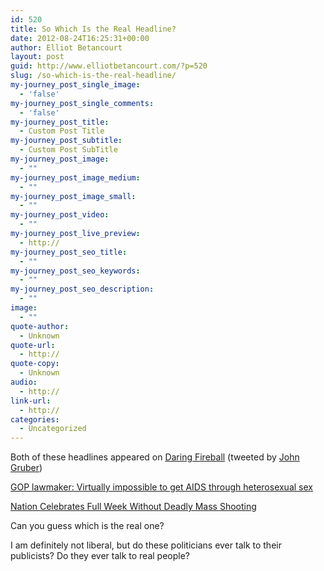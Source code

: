 ```yaml
---
id: 520
title: So Which Is the Real Headline?
date: 2012-08-24T16:25:31+00:00
author: Elliot Betancourt
layout: post
guid: http://www.elliotbetancourt.com/?p=520
slug: /so-which-is-the-real-headline/
my-journey_post_single_image:
  - 'false'
my-journey_post_single_comments:
  - 'false'
my-journey_post_title:
  - Custom Post Title
my-journey_post_subtitle:
  - Custom Post SubTitle
my-journey_post_image:
  - ""
my-journey_post_image_medium:
  - ""
my-journey_post_image_small:
  - ""
my-journey_post_video:
  - ""
my-journey_post_live_preview:
  - http://
my-journey_post_seo_title:
  - ""
my-journey_post_seo_keywords:
  - ""
my-journey_post_seo_description:
  - ""
image:
  - ""
quote-author:
  - Unknown
quote-url:
  - http://
quote-copy:
  - Unknown
audio:
  - http://
link-url:
  - http://
categories:
  - Uncategorized
---
```

Both of these headlines appeared on <a href="http://daringfireball.net/" target="_blank">Daring Fireball</a> (tweeted by <a href="http://twitter.com/gruber" target="_blank" >John Gruber</a>)

<a href="http://daringfireball.net/linked/2012/08/24/virtually-impossible" target="_blank">GOP lawmaker: Virtually impossible to get AIDS through heterosexual sex</a>

<a href="http://daringfireball.net/linked/2012/08/24/onion-shooting" target="_blank">Nation Celebrates Full Week Without Deadly Mass Shooting</a>

Can you guess which is the real one?

I am definitely not liberal, but do these politicians ever talk to their publicists? Do they ever talk to real people?